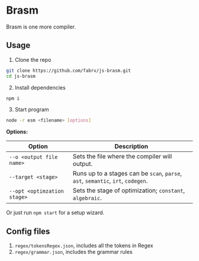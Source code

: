 # Brasm
Brasm is one more compiler.

## Usage
1. Clone the repo
```bash
git clone https://github.com/fabrv/js-brasm.git
cd js-brasm
```
2. Install dependencies
```bash
npm i
```
3. Start program
```bash
node -r esm <filename> [options]
```
**Options:**  

| Option   | Description                                                           |
|-----------|---------------------------------------------------------------------------------|
| `--o <output file name>` | Sets the file where the compiler will output. |
| `--target <stage>`    | Runs up to a stages can be `scan`, `parse`, `ast`, `semantic`, `irt`, `codegen`. |
| `--opt <optimzation stage>` | Sets the stage of optimization; `constant`, `algebraic`. |
  
Or just run `npm start` for a setup wizard.
## Config files
1. `regex/tokensRegex.json`, includes all the tokens in Regex
2. `regex/grammar.json`, includes the grammar rules